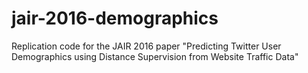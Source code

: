 # jair-2016-demographics
Replication code for the JAIR 2016 paper "Predicting Twitter User Demographics using Distance Supervision from Website Traffic Data"

